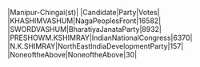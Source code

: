  
|Manipur-Chingai(st)|
|Candidate|Party|Votes|
|KHASHIMVASHUM|NagaPeoplesFront|16582|
|SWORDVASHUM|BharatiyaJanataParty|8932|
|PRESHOWM.KSHIMRAY|IndianNationalCongress|6370|
|N.K.SHIMRAY|NorthEastIndiaDevelopmentParty|157|
|NoneoftheAbove|NoneoftheAbove|30|
